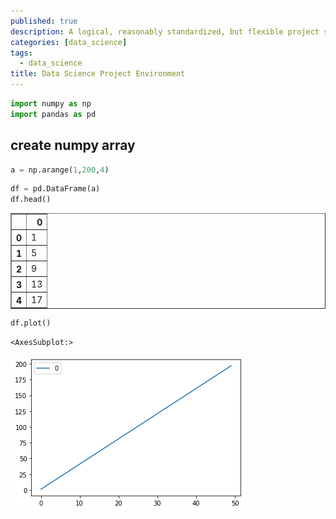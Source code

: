 ```yaml
---
published: true
description: A logical, reasonably standardized, but flexible project structure for doing and sharing data science work.
categories: [data_science]
tags:
  - data_science
title: Data Science Project Environment
---
```


```python
import numpy as np
import pandas as pd
```

## create numpy array
```python
a = np.arange(1,200,4)
```


```python
df = pd.DataFrame(a)
df.head()
```




<div>
<style scoped>
    .dataframe tbody tr th:only-of-type {
        vertical-align: middle;
    }

    .dataframe tbody tr th {
        vertical-align: top;
    }

    .dataframe thead th {
        text-align: right;
    }
</style>
<table border="1" class="dataframe">
  <thead>
    <tr style="text-align: right;">
      <th></th>
      <th>0</th>
    </tr>
  </thead>
  <tbody>
    <tr>
      <th>0</th>
      <td>1</td>
    </tr>
    <tr>
      <th>1</th>
      <td>5</td>
    </tr>
    <tr>
      <th>2</th>
      <td>9</td>
    </tr>
    <tr>
      <th>3</th>
      <td>13</td>
    </tr>
    <tr>
      <th>4</th>
      <td>17</td>
    </tr>
  </tbody>
</table>
</div>




```python
df.plot()
```




    <AxesSubplot:>




    
![png](\assets\images\sample_post\o.png)
    



```python

```
